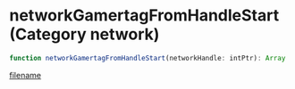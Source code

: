 # networkGamertagFromHandleStart (Category network)

```js
function networkGamertagFromHandleStart(networkHandle: intPtr): Array
```

[filename](networkGamertagFromHandleStart_m.md ':include')